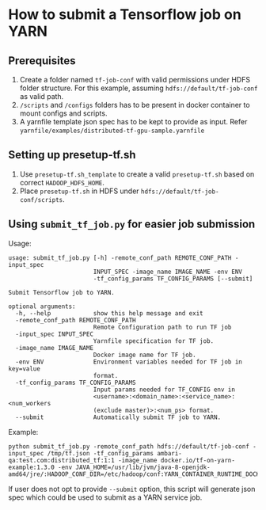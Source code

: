 <!--
   Licensed to the Apache Software Foundation (ASF) under one or more
   contributor license agreements.  See the NOTICE file distributed with
   this work for additional information regarding copyright ownership.
   The ASF licenses this file to You under the Apache License, Version 2.0
   (the "License"); you may not use this file except in compliance with
   the License.  You may obtain a copy of the License at

       http://www.apache.org/licenses/LICENSE-2.0

   Unless required by applicable law or agreed to in writing, software
   distributed under the License is distributed on an "AS IS" BASIS,
   WITHOUT WARRANTIES OR CONDITIONS OF ANY KIND, either express or implied.
   See the License for the specific language governing permissions and
   limitations under the License.
-->

# How to submit a Tensorflow job on YARN

## Prerequisites
1. Create a folder named `tf-job-conf` with valid permissions under HDFS folder structure. For this example, assuming `hdfs://default/tf-job-conf` as valid path.
2. `/scripts` and `/configs` folders has to be present in docker container to mount configs and scripts.
3. A yarnfile template json spec has to be kept to provide as input. Refer `yarnfile/examples/distributed-tf-gpu-sample.yarnfile`

## Setting up presetup-tf.sh
1. Use `presetup-tf.sh_template` to create a valid `presetup-tf.sh` based on correct `HADOOP_HDFS_HOME`.
2. Place `presetup-tf.sh` in HDFS under `hdfs://default/tf-job-conf/scripts`.

## Using `submit_tf_job.py` for easier job submission
Usage:
```
usage: submit_tf_job.py [-h] -remote_conf_path REMOTE_CONF_PATH -input_spec
                        INPUT_SPEC -image_name IMAGE_NAME -env ENV
                        -tf_config_params TF_CONFIG_PARAMS [--submit]

Submit Tensorflow job to YARN.

optional arguments:
  -h, --help            show this help message and exit
  -remote_conf_path REMOTE_CONF_PATH
                        Remote Configuration path to run TF job
  -input_spec INPUT_SPEC
                        Yarnfile specification for TF job.
  -image_name IMAGE_NAME
                        Docker image name for TF job.
  -env ENV              Environment variables needed for TF job in key=value
                        format.
  -tf_config_params TF_CONFIG_PARAMS
                        Input params needed for TF_CONFIG env in
                        <username>:<domain_name>:<service_name>:<num_workers
                        (exclude master)>:<num_ps> format.
  --submit              Automatically submit TF job to YARN.
 ```
 
 Example:
 ```
 python submit_tf_job.py -remote_conf_path hdfs://default/tf-job-conf -input_spec /tmp/tf.json -tf_config_params ambari-qa:test.com:distributed_tf:1:1 -image_name docker.io/tf-on-yarn-example:1.3.0 -env JAVA_HOME=/usr/lib/jvm/java-8-openjdk-amd64/jre/:HADOOP_CONF_DIR=/etc/hadoop/conf:YARN_CONTAINER_RUNTIME_DOCKER_CONTAINER_NETWORK=hadoop
 ```
 
 If user does not opt to provide `--submit` option, this script will generate json spec which could be used to submit as a YARN service job.